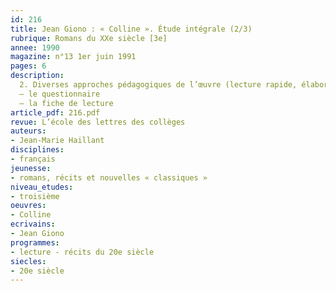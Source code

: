 ```yaml
---
id: 216
title: Jean Giono : « Colline ». Étude intégrale (2/3)
rubrique: Romans du XXe siècle [3e]
annee: 1990
magazine: n°13 1er juin 1991
pages: 6
description: 
  2. Diverses approches pédagogiques de l’œuvre (lecture rapide, élaboration d’une fiche de lecture, étude approfondie de l’œuvre complète)
  – le questionnaire
  – la fiche de lecture
article_pdf: 216.pdf
revue: L’école des lettres des collèges
auteurs:
- Jean-Marie Haillant
disciplines:
- français
jeunesse:
- romans, récits et nouvelles « classiques »
niveau_etudes:
- troisième
oeuvres:
- Colline
ecrivains:
- Jean Giono
programmes:
- lecture - récits du 20e siècle
siecles:
- 20e siècle
---
```

